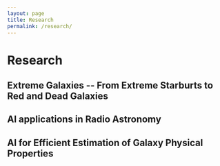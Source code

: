 ```yaml
---
layout: page
title: Research
permalink: /research/
---
```


# Research


## Extreme Galaxies -- From Extreme Starburts to Red and Dead Galaxies


## AI applications in Radio Astronomy


## AI for Efficient Estimation of Galaxy Physical Properties
